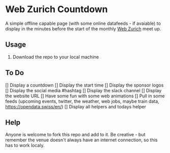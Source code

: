 # Web Zurich Countdown

A simple offline capable page (with some online datafeeds - if avaiable) to display in the minutes before the start of the monthly [Web Zurich]() meet up.

## Usage

1. Download the repo to your local machine

## To Do

[] Display a countdown
[] Display the start time
[] Display the sponsor logos
[] Display the social media #hashtag
[] Display the slack channel
[] Display the website URL
[] Have some fun with some web animations
[] Pull in some feeds (upcoming events, twitter, the weather, web jobs, maybe train data, https://opendata.swiss/en/)
[] Display all helpers and todays helper

## Help

Anyone is welcome to fork this repo and add to it. Be creative - but remember the venue doesn't always have an internet connection, so this has to work localy.